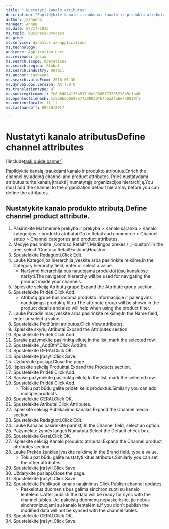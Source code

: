 ```yaml
--- 
title: " Nustatyti kanalo atributus"
description: "Papildykite kanalą įtraukdami kanalo ir produkto atributus."
author: jashanno
manager: AnnBe
ms.date: 02/17/2016
ms.topic: business-process
ms.prod: 
ms.service: dynamics-ax-applications
ms.technology: 
audience: Application User
ms.reviewer: josaw
ms.search.scope: Operations
ms.search.region: Global
ms.search.industry: Retail
ms.author: jashanno
ms.search.validFrom: 2016-06-30
ms.dyn365.ops.version: AX 7.0.0
ms.translationtype: HT
ms.sourcegitcommit: 7e0a5d044133b917a3eb9386773205218e5c1b40
ms.openlocfilehash: 1c5a9bdd0e9eb77308030fb7bea2fa6e438019f1
ms.contentlocale: lt-lt
ms.lasthandoff: 09/29/2017

---
```

# <a name="define-channel-attributes"></a><span data-ttu-id="41e40-103"> Nustatyti kanalo atributus</span><span class="sxs-lookup"><span data-stu-id="41e40-103">Define channel attributes</span></span>

[!include[task guide banner](../includes/task-guide-banner.md)]

<span data-ttu-id="41e40-104">Papildykite kanalą įtraukdami kanalo ir produkto atributus.</span><span class="sxs-lookup"><span data-stu-id="41e40-104">Enrich the channel by adding channel and product attributes.</span></span> <span data-ttu-id="41e40-105">Prieš nustatydami atributus turite kanalą įtraukti į numatytąją organizacijos hierarchiją.</span><span class="sxs-lookup"><span data-stu-id="41e40-105">You must add the channel to the organization default hierarchy before you can define the attributes.</span></span>


## <a name="define-channel-product-attribute"></a><span data-ttu-id="41e40-106">Nustatykite kanalo produkto atributą.</span><span class="sxs-lookup"><span data-stu-id="41e40-106">Define channel product attribute.</span></span>
1. <span data-ttu-id="41e40-107">Pasirinkite Mažmeninė prekyba ir prekyba > Kanalo sąranka > Kanalo kategorijos ir produkto atributai.</span><span class="sxs-lookup"><span data-stu-id="41e40-107">Go to Retail and commerce > Channel setup > Channel categories and product attributes.</span></span>
2. <span data-ttu-id="41e40-108">Medyje pasirinkite „Contoso Retail“ \ Madingos prekės \ „Houston“.</span><span class="sxs-lookup"><span data-stu-id="41e40-108">In the tree, select 'Contoso Retail\Fashion\Houston'.</span></span>
3. <span data-ttu-id="41e40-109">Spustelėkite Redaguoti.</span><span class="sxs-lookup"><span data-stu-id="41e40-109">Click Edit.</span></span>
4. <span data-ttu-id="41e40-110">Lauke Kategorijos hierarchija įveskite arba pasirinkite reikšmę.</span><span class="sxs-lookup"><span data-stu-id="41e40-110">In the Category hierarchy field, enter or select a value.</span></span>
    * <span data-ttu-id="41e40-111">Naršymo hierarchija bus naudojama produktui jūsų kanaluose naršyti.</span><span class="sxs-lookup"><span data-stu-id="41e40-111">The navigation hierarchy will be used for navigating the product inside your channels.</span></span>  
5. <span data-ttu-id="41e40-112">Išplėskite sekciją Atributų grupė.</span><span class="sxs-lookup"><span data-stu-id="41e40-112">Expand the Attribute group section.</span></span>
6. <span data-ttu-id="41e40-113">Spustelėkite Pridėti.</span><span class="sxs-lookup"><span data-stu-id="41e40-113">Click Add.</span></span>
    * <span data-ttu-id="41e40-114">Atributų grupė bus rodoma produkto informacijoje ir palengvins naudojimąsi produktų filtru.</span><span class="sxs-lookup"><span data-stu-id="41e40-114">The attribute group will be shown in the product details and also will help when using the product filter.</span></span>  
7. <span data-ttu-id="41e40-115">Lauke Pavadinimas įveskite arba pasirinkite reikšmę.</span><span class="sxs-lookup"><span data-stu-id="41e40-115">In the Name field, enter or select a value.</span></span>
8. <span data-ttu-id="41e40-116">Spustelėkite Peržiūrėti atributus.</span><span class="sxs-lookup"><span data-stu-id="41e40-116">Click View attributes.</span></span>
9. <span data-ttu-id="41e40-117">Išplėskite skyrių Atributai.</span><span class="sxs-lookup"><span data-stu-id="41e40-117">Expand the Attributes section.</span></span>
10. <span data-ttu-id="41e40-118">Spustelėkite Pridėti.</span><span class="sxs-lookup"><span data-stu-id="41e40-118">Click Add.</span></span>
11. <span data-ttu-id="41e40-119">Sąraše pažymėkite pasirinktą eilutę.</span><span class="sxs-lookup"><span data-stu-id="41e40-119">In the list, mark the selected row.</span></span>
12. <span data-ttu-id="41e40-120">Spustelėkite „AddBtn“.</span><span class="sxs-lookup"><span data-stu-id="41e40-120">Click AddBtn.</span></span>
13. <span data-ttu-id="41e40-121">Spustelėkite GERAI.</span><span class="sxs-lookup"><span data-stu-id="41e40-121">Click OK.</span></span>
14. <span data-ttu-id="41e40-122">Spustelėkite Įrašyti.</span><span class="sxs-lookup"><span data-stu-id="41e40-122">Click Save.</span></span>
15. <span data-ttu-id="41e40-123">Uždarykite puslapį.</span><span class="sxs-lookup"><span data-stu-id="41e40-123">Close the page.</span></span>
16. <span data-ttu-id="41e40-124">Išplėskite sekciją Produktai.</span><span class="sxs-lookup"><span data-stu-id="41e40-124">Expand the Products section.</span></span>
17. <span data-ttu-id="41e40-125">Spustelėkite Pridėti.</span><span class="sxs-lookup"><span data-stu-id="41e40-125">Click Add.</span></span>
18. <span data-ttu-id="41e40-126">Sąraše pažymėkite pasirinktą eilutę.</span><span class="sxs-lookup"><span data-stu-id="41e40-126">In the list, mark the selected row.</span></span>
19. <span data-ttu-id="41e40-127">Spustelėkite Pridėti.</span><span class="sxs-lookup"><span data-stu-id="41e40-127">Click Add.</span></span>
    * <span data-ttu-id="41e40-128">Tokiu pat būdu galite pridėti kelis produktus.</span><span class="sxs-lookup"><span data-stu-id="41e40-128">Similarly you can add multiple products.</span></span>  
20. <span data-ttu-id="41e40-129">Spustelėkite GERAI.</span><span class="sxs-lookup"><span data-stu-id="41e40-129">Click OK.</span></span>
21. <span data-ttu-id="41e40-130">Spustelėkite Atributai.</span><span class="sxs-lookup"><span data-stu-id="41e40-130">Click Attributes.</span></span>
22. <span data-ttu-id="41e40-131">Išplėskite sekciją Publikavimo kanalas.</span><span class="sxs-lookup"><span data-stu-id="41e40-131">Expand the Channel media section.</span></span>
23. <span data-ttu-id="41e40-132">Spustelėkite Redaguoti.</span><span class="sxs-lookup"><span data-stu-id="41e40-132">Click Edit.</span></span>
24. <span data-ttu-id="41e40-133">Lauke Kanalas pasirinkite parinktį.</span><span class="sxs-lookup"><span data-stu-id="41e40-133">In the Channel field, select an option.</span></span>
25. <span data-ttu-id="41e40-134">Pažymėkite žymės langelį Numatyta.</span><span class="sxs-lookup"><span data-stu-id="41e40-134">Select the Default check box.</span></span>
26. <span data-ttu-id="41e40-135">Spustelėkite Gerai.</span><span class="sxs-lookup"><span data-stu-id="41e40-135">Click OK.</span></span>
27. <span data-ttu-id="41e40-136">Išplėskite sekciją Kanalo produkto atributai.</span><span class="sxs-lookup"><span data-stu-id="41e40-136">Expand the Channel product attributes section.</span></span>
28. <span data-ttu-id="41e40-137">Lauke Prekės ženklas įveskite reikšmę.</span><span class="sxs-lookup"><span data-stu-id="41e40-137">In the Brand field, type a value.</span></span>
    * <span data-ttu-id="41e40-138">Tokiu pat būdu galite nustatyti kitus atributus.</span><span class="sxs-lookup"><span data-stu-id="41e40-138">Similarly you can set the other attributes.</span></span>  
29. <span data-ttu-id="41e40-139">Spustelėkite Įrašyti.</span><span class="sxs-lookup"><span data-stu-id="41e40-139">Click Save.</span></span>
30. <span data-ttu-id="41e40-140">Uždarykite puslapį.</span><span class="sxs-lookup"><span data-stu-id="41e40-140">Close the page.</span></span>
31. <span data-ttu-id="41e40-141">Spustelėkite Įrašyti.</span><span class="sxs-lookup"><span data-stu-id="41e40-141">Click Save.</span></span>
32. <span data-ttu-id="41e40-142">Spustelėkite Publikuoti kanalo naujinimus.</span><span class="sxs-lookup"><span data-stu-id="41e40-142">Click Publish channel updates.</span></span>
    * <span data-ttu-id="41e40-143">Paskelbtus duomenis bus galima sinchronizuoti su kanalo lentelėmis.</span><span class="sxs-lookup"><span data-stu-id="41e40-143">After publish the data will be ready for sync with the channel tables.</span></span> <span data-ttu-id="41e40-144">Jei pakeistų duomenų nepaskelbsite, jie nebus sinchronizuojami su kanalo lentelėmis.</span><span class="sxs-lookup"><span data-stu-id="41e40-144">If you didn't publish the modified data will not be synced with the channel tables.</span></span>  
33. <span data-ttu-id="41e40-145">Spustelėkite GERAI.</span><span class="sxs-lookup"><span data-stu-id="41e40-145">Click OK.</span></span>
34. <span data-ttu-id="41e40-146">Spustelėkite Įrašyti.</span><span class="sxs-lookup"><span data-stu-id="41e40-146">Click Save.</span></span>



